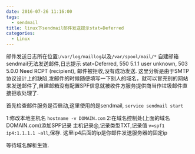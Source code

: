 ```yaml
---
date: 2016-07-26 11:16:00
tags:
  - sendmail
title: linux下sendmail邮件发送提示stat=Deferred
categories:
  - Linux
---
```



邮件发送日志所在位置:`/var/log/maillog`以及`/var/spool/mail/*`
自建邮箱sendmail无法发送邮件,日志提示
stat=Deferred,
550 5.1.1 user unknown,
503 5.0.0 Need RCPT (recipient),
邮件被拒收,没有成功发送.
这里分析是由于SMTP协议设计上的缺陷,发邮件的时候随便填写一下别人的域名，就可以冒充别的网站来发送邮件了,自建邮箱没有配置SPF信息就被收件方服务提供商当作垃圾邮件直接拒收处理了.

首先检查邮件服务是否启动,这里使用的是sendmail, `service sendmail start`

1:修改本地主机名 `hostname -v DOMAIN.com`
2:在域名控制处(上面的域名DOMAIN.com)添加SPF记录 主机记录@,记录类型TXT,记录值 `v=spf1 ip4:1.1.1.1 ~all`,保存. 这里ip4后面的ip是你邮件发送服务器的固定ip

等待域名解析生效.